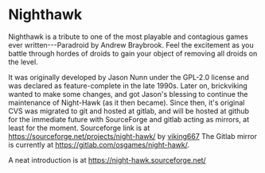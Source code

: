# Nighthawk

Nighthawk is a tribute to one of the most playable and contagious games ever written---Paradroid by Andrew Braybrook. Feel the excitement as you battle through hordes of droids to gain your object of removing all droids on the level.

It was originally developed by Jason Nunn under the GPL-2.0 license and was declared as feature-complete in the late 1990s. Later on, brickviking wanted to make some changes, and got Jason's blessing to continue the maintenance of Night-Hawk (as it then became). Since then, it's original CVS was migrated to git and hosted at gitlab, and will be hosted at github for the immediate future with SourceForge and gitlab acting as mirrors, at least for the moment.
Sourceforge link is at https://sourceforge.net/projects/night-hawk/ by [viking667](http://sourceforge.net/users/viking667) 
The Gitlab mirror is currently at https://gitlab.com/osgames/night-hawk/.

A neat introduction is at https://night-hawk.sourceforge.net/
